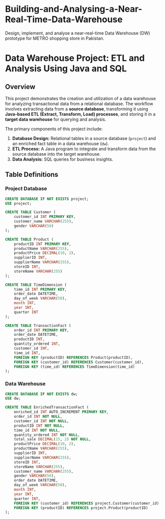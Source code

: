 # Building-and-Analysing-a-Near-Real-Time-Data-Warehouse
Design, implement, and analyse a near-real-time Data Warehouse (DW) prototype for METRO shopping store in Pakistan.
# **Data Warehouse Project: ETL and Analysis Using Java and SQL**

## **Overview**

This project demonstrates the creation and utilization of a data warehouse for analyzing transactional data from a relational database. The workflow involves extracting data from a **source database**, transforming it using **Java-based ETL (Extract, Transform, Load) processes**, and storing it in a **target data warehouse** for querying and analysis.

The primary components of this project include:
1. **Database Design:** Relational tables in a source database (`project`) and an enriched fact table in a data warehouse (`dw`).
2. **ETL Process:** A Java program to integrate and transform data from the source database into the target warehouse.
3. **Data Analysis:** SQL queries for business insights.


## Table Definitions

### Project Database
```sql
CREATE DATABASE IF NOT EXISTS project;
USE project;

CREATE TABLE Customer (
    customer_id INT PRIMARY KEY,
    customer_name VARCHAR(255),
    gender VARCHAR(50)
);

CREATE TABLE Product (
    productID INT PRIMARY KEY,
    productName VARCHAR(255),
    productPrice DECIMAL(10, 2),
    supplierID INT,
    supplierName VARCHAR(255),
    storeID INT,
    storeName VARCHAR(255)
);

CREATE TABLE TimeDimension (
    time_id INT PRIMARY KEY,
    order_date DATETIME,
    day_of_week VARCHAR(50),
    month INT,
    year INT,
    quarter INT
);

CREATE TABLE TransactionFact (
    order_id INT PRIMARY KEY,
    order_date DATETIME,
    productID INT,
    quantity_ordered INT,
    customer_id INT,
    time_id INT,
    FOREIGN KEY (productID) REFERENCES Product(productID),
    FOREIGN KEY (customer_id) REFERENCES Customer(customer_id),
    FOREIGN KEY (time_id) REFERENCES TimeDimension(time_id)
);
```

### Data Warehouse
```sql
CREATE DATABASE IF NOT EXISTS dw;
USE dw;

CREATE TABLE EnrichedTransactionFact (
    enriched_id INT AUTO_INCREMENT PRIMARY KEY,
    order_id INT NOT NULL,
    customer_id INT NOT NULL,
    productID INT NOT NULL,
    time_id INT NOT NULL,
    quantity_ordered INT NOT NULL,
    total_sale DECIMAL(15, 2) NOT NULL,
    productPrice DECIMAL(10, 2),
    productName VARCHAR(255),
    supplierID INT,
    supplierName VARCHAR(255),
    storeID INT,
    storeName VARCHAR(255),
    customer_name VARCHAR(255),
    gender VARCHAR(50),
    order_date DATETIME,
    day_of_week VARCHAR(50),
    month INT,
    year INT,
    quarter INT,
    FOREIGN KEY (customer_id) REFERENCES project.Customer(customer_id),
    FOREIGN KEY (productID) REFERENCES project.Product(productID)
);
```
